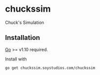 # chuckssim

Chuck's Simulation

## Installation

[Go](https://golang.org) >= v1.10 required.

Install with

    go get chuckssim.soystudios.com/chuckssim
